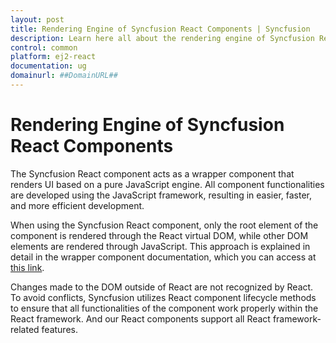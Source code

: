 ```yaml
---
layout: post
title: Rendering Engine of Syncfusion React Components | Syncfusion
description: Learn here all about the rendering engine of Syncfusion React components in Essential JS 2 and more.
control: common
platform: ej2-react
documentation: ug
domainurl: ##DomainURL##
---
```


# Rendering Engine of Syncfusion React Components

The Syncfusion React component acts as a wrapper component that renders UI based on a pure JavaScript engine. All component functionalities are developed using the JavaScript framework, resulting in easier, faster, and more efficient development.

When using the Syncfusion React component, only the root element of the component is rendered through the React virtual DOM, while other DOM elements are rendered through JavaScript. This approach is explained in detail in the wrapper component documentation, which you can access at [this link](https://reactjs.org/docs/integrating-with-other-libraries.html).

Changes made to the DOM outside of React are not recognized by React. To avoid conflicts, Syncfusion utilizes React component lifecycle methods to ensure that all functionalities of the component work properly within the React framework. And our React components support all React framework-related features.